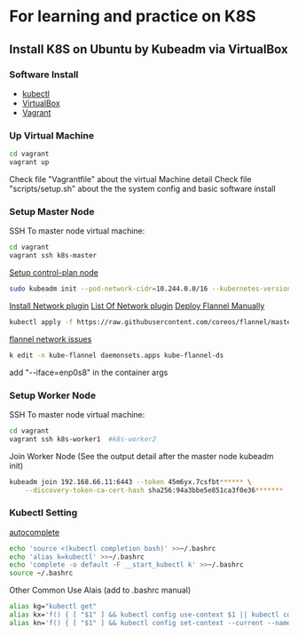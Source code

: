 # For learning and practice on K8S

## Install K8S on Ubuntu by Kubeadm via VirtualBox

### Software Install
- [kubectl](https://kubernetes.io/zh-cn/docs/tasks/tools/#kubectl)
- [VirtualBox](https://www.virtualbox.org/wiki/Downloads)
- [Vagrant](https://www.vagrantup.com/docs/installation)

### Up Virtual Machine
```bash
cd vagrant
vagrant up
```
Check file "Vagrantfile" about the virtual Machine detail
Check file "scripts/setup.sh" about the the system config and basic software install


### Setup Master Node

SSH To master node virtual machine:
```bash
cd vagrant
vagrant ssh k8s-master
```

[Setup control-plan node](https://kubernetes.io/docs/setup/production-environment/tools/kubeadm/create-cluster-kubeadm/#initializing-your-control-plane-node)
```bash
sudo kubeadm init --pod-network-cidr=10.244.0.0/16 --kubernetes-version=1.27.5 --apiserver-advertise-address=192.168.66.11
```

[Install Network plugin](https://kubernetes.io/docs/setup/production-environment/tools/kubeadm/create-cluster-kubeadm/#pod-network)
[List Of Network plugin](https://kubernetes.io/docs/concepts/cluster-administration/addons/#networking-and-network-policy)
[Deploy Flannel Manually](https://github.com/flannel-io/flannel#deploying-flannel-manually)
```bash
kubectl apply -f https://raw.githubusercontent.com/coreos/flannel/master/Documentation/kube-flannel.yml
```
[flannel network issues](https://github.com/flannel-io/flannel/blob/master/Documentation/troubleshooting.md#vagrant)
```bash
k edit -n kube-flannel daemonsets.apps kube-flannel-ds
```
add "--iface=enp0s8" in the container args


### Setup Worker Node
SSH To master node virtual machine:
```bash
cd vagrant
vagrant ssh k8s-worker1  #k8s-worker2
```
Join Worker Node (See the output detail after the master node kubeadm init)
```bash
kubeadm join 192.168.66.11:6443 --token 45m6yx.7csfbt****** \
	--discovery-token-ca-cert-hash sha256:94a3bbe5e851ca3f0e36*******
```


### Kubectl Setting

[autocomplete](https://kubernetes.io/docs/reference/kubectl/cheatsheet/#bash)
```bash
echo 'source <(kubectl completion bash)' >>~/.bashrc
echo 'alias k=kubectl' >>~/.bashrc
echo 'complete -o default -F __start_kubectl k' >>~/.bashrc
source ~/.bashrc
```

Other Common Use Alais (add to .bashrc manual)
```bash
alias kg="kubectl get"
alias kx='f() { [ "$1" ] && kubectl config use-context $1 || kubectl config get-contexts ; } ; f'
alias kn='f() { [ "$1" ] && kubectl config set-context --current --namespace $1 || kubectl config view --minify | grep namespace | cut -d" " -f6 ; } ; f'
```





